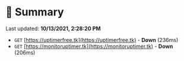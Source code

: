 # 📖 Summary
Last updated: **10/13/2021, 2:28:20 PM**

- `GET` [https://uptimerfree.tk](https://uptimerfree.tk) - **Down** (236ms)
- `GET` [https://monitoruptimer.tk](https://monitoruptimer.tk) - **Down** (206ms)
